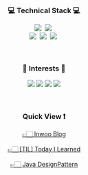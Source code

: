 <br>

<h3 align="center">💻 Technical Stack 💻</h3>

<p align="center">          
<img src="https://img.shields.io/badge/-Java-007396?style=plastic&logo=Java&logoColor=white"/></a>&nbsp 
<img src="https://img.shields.io/badge/-Python-3776AB?style=plastic&logo=Python&logoColor=yellow"/></a>&nbsp                                            <br>
<img src="https://img.shields.io/badge/-Spring-6DB33F?style=plastic&logo=Spring&logoColor=white"/></a>&nbsp                                            
<img src="https://img.shields.io/badge/-Git-F05032?style=plastic&logo=Git&logoColor=white"/></a>&nbsp                                            
<img src="https://img.shields.io/badge/-MySQL-FECC00?style=plastic&logo=MySQL&logoColor=white"/></a>&nbsp                                            
</p>

<br>

<h3 align="center">🥕 Interests 🥕</h3>

<p align="center">
  
<img src="https://img.shields.io/badge/-Microservice-yellow?style=plastic"/>
<img src="https://img.shields.io/badge/-FinTech-orange?style=plastic"/>
<img src="https://img.shields.io/badge/-TDD-blue?style=plastic"/>
<img src="https://img.shields.io/badge/-Growth-red?style=plastic"/>
</p>

<br>

<h3 align="center">Quick View ❗️</h3>

<p align="center">
  <a href="https://bedongryeol.github.io/"> 👉🏻 Inwoo Blog</a>
  <br>
  <br>
  <a href="https://github.com/BEDongryeol/TIL"> 👉🏻 [TIL] Today I Learned</a>
  <br>
  <br>
  <a href="https://github.com/BEDongryeol/DesignPattern"> 👉🏻 Java DesignPattern</a>
</p>

